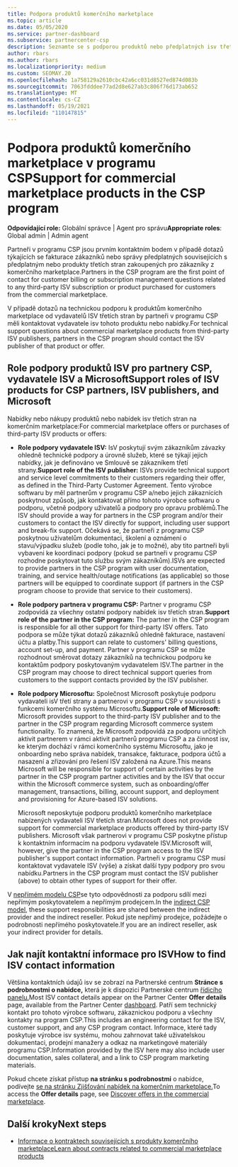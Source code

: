 ```yaml
---
title: Podpora produktů komerčního marketplace
ms.topic: article
ms.date: 05/05/2020
ms.service: partner-dashboard
ms.subservice: partnercenter-csp
description: Seznamte se s podporou produktů nebo předplatných isv třetích stran na komerčním marketplace programu CSP.
author: rbars
ms.author: rbars
ms.localizationpriority: medium
ms.custom: SEOMAY.20
ms.openlocfilehash: 1a758129a2610cbc42a6cc031d8527ed874d083b
ms.sourcegitcommit: 7063fdddee77ad2d8e627ab3c806f76d173ab652
ms.translationtype: MT
ms.contentlocale: cs-CZ
ms.lasthandoff: 05/19/2021
ms.locfileid: "110147815"
---
```

# <a name="support-for-commercial-marketplace-products-in-the-csp-program"></a><span data-ttu-id="4c69e-103">Podpora produktů komerčního marketplace v programu CSP</span><span class="sxs-lookup"><span data-stu-id="4c69e-103">Support for commercial marketplace products in the CSP program</span></span>


<span data-ttu-id="4c69e-104">**Odpovídající role:** Globální správce | Agent pro správu</span><span class="sxs-lookup"><span data-stu-id="4c69e-104">**Appropriate roles**: Global admin | Admin agent</span></span>

<span data-ttu-id="4c69e-105">Partneři v programu CSP jsou prvním kontaktním bodem v případě dotazů týkajících se fakturace zákazníků nebo správy předplatných souvisejících s předplatným nebo produkty třetích stran zakoupených pro zákazníky z komerčního marketplace.</span><span class="sxs-lookup"><span data-stu-id="4c69e-105">Partners in the CSP program are the first point of contact for customer billing or subscription management questions related to any third-party ISV subscription or product purchased for customers from the commercial marketplace.</span></span>

<span data-ttu-id="4c69e-106">V případě dotazů na technickou podporu k produktům komerčního marketplace od vydavatelů ISV třetích stran by partneři v programu CSP měli kontaktovat vydavatele isv tohoto produktu nebo nabídky.</span><span class="sxs-lookup"><span data-stu-id="4c69e-106">For technical support questions about commercial marketplace products from third-party ISV publishers, partners in the CSP program should contact the ISV publisher of that product or offer.</span></span>

## <a name="support-roles-of-isv-products-for-csp-partners-isv-publishers-and-microsoft"></a><span data-ttu-id="4c69e-107">Role podpory produktů ISV pro partnery CSP, vydavatele ISV a Microsoft</span><span class="sxs-lookup"><span data-stu-id="4c69e-107">Support roles of ISV products for CSP partners, ISV publishers, and Microsoft</span></span>

<span data-ttu-id="4c69e-108">Nabídky nebo nákupy produktů nebo nabídek isv třetích stran na komerčním marketplace:</span><span class="sxs-lookup"><span data-stu-id="4c69e-108">For commercial marketplace offers or purchases of third-party ISV products or offers:</span></span>

- <span data-ttu-id="4c69e-109">**Role podpory vydavatele ISV:** IsV poskytují svým zákazníkům závazky ohledně technické podpory a úrovně služeb, které se týkají jejich nabídky, jak je definováno ve Smlouvě se zákazníkem třetí strany.</span><span class="sxs-lookup"><span data-stu-id="4c69e-109">**Support role of the ISV publisher:** ISVs provide technical support and service level commitments to their customers regarding their offer, as defined in the Third-Party Customer Agreement.</span></span> <span data-ttu-id="4c69e-110">Tento výrobce softwaru by měl partnerům v programu CSP a/nebo jejich zákaznících poskytnout způsob, jak kontaktovat přímo tohoto výrobce softwaru o podporu, včetně podpory uživatelů a podpory pro opravu problémů.</span><span class="sxs-lookup"><span data-stu-id="4c69e-110">The ISV should provide a way for partners in the CSP program and/or their customers to contact the ISV directly for support, including user support and break-fix support.</span></span> <span data-ttu-id="4c69e-111">Očekává se, že partneři z programu CSP poskytnou uživatelům dokumentaci, školení a oznámení o stavu/výpadku služeb (podle toho, jak je to možné), aby tito partneři byli vybaveni ke koordinaci podpory (pokud se partneři v programu CSP rozhodne poskytovat tuto službu svým zákazníkům).</span><span class="sxs-lookup"><span data-stu-id="4c69e-111">ISVs are expected to provide partners in the CSP program with user documentation, training, and service health/outage notifications (as applicable) so those partners will be equipped to coordinate support (if partners in the CSP program choose to provide that service to their customers).</span></span>

- <span data-ttu-id="4c69e-112">**Role podpory partnera v programu CSP:** Partner v programu CSP zodpovídá za všechny ostatní podpory nabídek isv třetích stran.</span><span class="sxs-lookup"><span data-stu-id="4c69e-112">**Support role of the partner in the CSP program:** The partner in the CSP program is responsible for all other support for third-party ISV offers.</span></span> <span data-ttu-id="4c69e-113">Tato podpora se může týkat dotazů zákazníků ohledně fakturace, nastavení účtu a platby.</span><span class="sxs-lookup"><span data-stu-id="4c69e-113">This support can relate to customers' billing questions, account set-up, and payment.</span></span> <span data-ttu-id="4c69e-114">Partner v programu CSP se může rozhodnout směrovat dotazy zákazníků na technickou podporu ke kontaktům podpory poskytovaným vydavatelem ISV.</span><span class="sxs-lookup"><span data-stu-id="4c69e-114">The partner in the CSP program may choose to direct technical support queries from customers to the support contacts provided by the ISV publisher.</span></span>

- <span data-ttu-id="4c69e-115">**Role podpory Microsoftu:** Společnost Microsoft poskytuje podporu vydavateli isV třetí strany a partnerovi v programu CSP v souvislosti s funkcemi komerčního systému Microsoftu.</span><span class="sxs-lookup"><span data-stu-id="4c69e-115">**Support role of Microsoft:** Microsoft provides support to the third-party ISV publisher and to the partner in the CSP program regarding Microsoft commerce system functionality.</span></span> <span data-ttu-id="4c69e-116">To znamená, že Microsoft zodpovídá za podporu určitých aktivit partnerem v rámci aktivit partnerů programu CSP a za činnost isv, ke kterým dochází v rámci komerčního systému Microsoftu, jako je onboarding nebo správa nabídek, transakce, fakturace, podpora účtů a nasazení a zřizování pro řešení ISV založená na Azure.</span><span class="sxs-lookup"><span data-stu-id="4c69e-116">This means Microsoft will be responsible for support of certain activities by the partner in the CSP program partner activities and by the ISV that occur within the Microsoft commerce system, such as onboarding/offer management, transactions, billing, account support, and deployment and provisioning for Azure-based ISV solutions.</span></span>

    <span data-ttu-id="4c69e-117">Microsoft neposkytuje podporu produktů komerčního marketplace nabízených vydavateli ISV třetích stran.</span><span class="sxs-lookup"><span data-stu-id="4c69e-117">Microsoft does not provide support for commercial marketplace products offered by third-party ISV publishers.</span></span> <span data-ttu-id="4c69e-118">Microsoft však partnerovi v programu CSP poskytne přístup k kontaktním informacím na podporu vydavatele ISV.</span><span class="sxs-lookup"><span data-stu-id="4c69e-118">Microsoft will, however, give the partner in the  CSP program access to the ISV publisher's support contact information.</span></span> <span data-ttu-id="4c69e-119">Partneři v programu CSP musí kontaktovat vydavatele ISV (výše) a získat další typy podpory pro svou nabídku.</span><span class="sxs-lookup"><span data-stu-id="4c69e-119">Partners in the CSP program must contact the ISV publisher (above) to obtain other types of support for their offer.</span></span>

<span data-ttu-id="4c69e-120">V [nepřímém modelu CSP](csp-overview.md#indirect-model)se tyto odpovědnosti za podporu sdílí mezi nepřímým poskytovatelem a nepřímým prodejcem.</span><span class="sxs-lookup"><span data-stu-id="4c69e-120">In the [indirect CSP model](csp-overview.md#indirect-model), these support responsibilities are shared between the indirect provider and the indirect reseller.</span></span> <span data-ttu-id="4c69e-121">Pokud jste nepřímý prodejce, požádejte o podrobnosti nepřímého poskytovatele.</span><span class="sxs-lookup"><span data-stu-id="4c69e-121">If you are an indirect reseller, ask your indirect provider for details.</span></span>

## <a name="how-to-find-isv-contact-information"></a><span data-ttu-id="4c69e-122">Jak najít kontaktní informace pro ISV</span><span class="sxs-lookup"><span data-stu-id="4c69e-122">How to find ISV contact information</span></span>

<span data-ttu-id="4c69e-123">Většina kontaktních údajů isv se zobrazí na Partnerské centrum **Stránce s podrobnostmi o nabídce,** která je k dispozici Partnerské centrum [řídicího panelu.](https://partner.microsoft.com/dashboard)</span><span class="sxs-lookup"><span data-stu-id="4c69e-123">Most ISV contact details appear on the Partner Center **Offer details** page, available from the Partner Center [dashboard](https://partner.microsoft.com/dashboard).</span></span> <span data-ttu-id="4c69e-124">Patří sem technický kontakt pro tohoto výrobce softwaru, zákaznickou podporu a všechny kontakty na program CSP.</span><span class="sxs-lookup"><span data-stu-id="4c69e-124">This includes an engineering contact for the ISV, customer support, and any CSP program contact.</span></span> <span data-ttu-id="4c69e-125">Informace, které tady poskytuje výrobce isv systému, mohou zahrnovat také uživatelskou dokumentaci, prodejní manažery a odkaz na marketingové materiály programu CSP.</span><span class="sxs-lookup"><span data-stu-id="4c69e-125">Information provided by the ISV here may also include user documentation, sales collateral, and a link to CSP program marketing materials.</span></span>

<span data-ttu-id="4c69e-126">Pokud chcete získat přístup **na stránku s podrobnostmi** o nabídce, podívejte [se na stránku Zjišťování nabídek na komerčním marketplace.](csp-commercial-marketplace-discover.md#view-marketplace-offers-in-partner-center)</span><span class="sxs-lookup"><span data-stu-id="4c69e-126">To access the **Offer details** page, see [Discover offers in the commercial marketplace](csp-commercial-marketplace-discover.md#view-marketplace-offers-in-partner-center).</span></span>

## <a name="next-steps"></a><span data-ttu-id="4c69e-127">Další kroky</span><span class="sxs-lookup"><span data-stu-id="4c69e-127">Next steps</span></span>

- [<span data-ttu-id="4c69e-128">Informace o kontraktech souvisejících s produkty komerčního marketplace</span><span class="sxs-lookup"><span data-stu-id="4c69e-128">Learn about contracts related to commercial marketplace products</span></span>](csp-commercial-marketplace-contracting.md)
